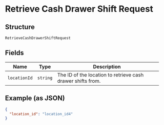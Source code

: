 
# Retrieve Cash Drawer Shift Request

## Structure

`RetrieveCashDrawerShiftRequest`

## Fields

| Name | Type | Description |
|  --- | --- | --- |
| `locationId` | `string` | The ID of the location to retrieve cash drawer shifts from. |

## Example (as JSON)

```json
{
  "location_id": "location_id4"
}
```

